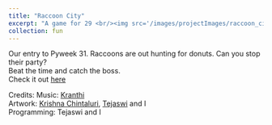 ```yaml
---
title: "Raccoon City"
excerpt: "A game for 29 <br/><img src='/images/projectImages/raccoon_city_playthrough.gif'>"
collection: fun
---
```


Our entry to Pyweek 31. 
Raccoons are out hunting for donuts. Can you stop their party?  
Beat the time and catch the boss.   
Check it out [here](https://pyweek.org/e/orcses/)

Credits:
Music: [Kranthi](https://www.linkedin.com/in/kranthi-yanamandra-197365145/)  
Artwork: [Krishna Chintaluri](https://www.linkedin.com/in/chintaluri/), [Tejaswi](tejaswid.github.io) and I  
Programming: Tejaswi and I


